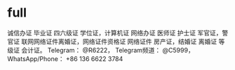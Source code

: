 # full
诚信办证 毕业证 四六级证 学位证，计算机证 网络办证 医师证 护士证 军官证，警官证 联网网络证件离婚证，网络证件资格证 网络证件 房产证，结婚证 离婚证 等级证 会计证。 Telegram： @R6222， Telegram频道： @C5999， WhatsApp/Phone： +86 136 6622 3784
